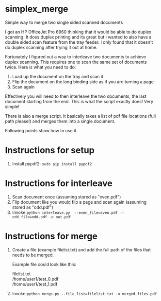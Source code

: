 # simplex_merge
Simple way to merge two single sided scanned documents

I got an HP OfficeJet Pro 6960 thinking that it would be able to do duplex scanning. It does duplex printing and its great but I wanted to also have a double sided scan feature from the tray feeder. I only found that it doesn't do duplex scanning after trying it out at home.

Fortunately I figured out a way to interleave two documents to achieve duplex scanning. This requires one to scan the same set of documents twice. Here is what you need to do:

1) Load up the document on the tray and scan it
2) Flip the document on the long binding side as if you are turning a page
3) Scan again

Effectively you will need to then interleave the two documents, the last document starting from the end. This is what the script exactly does! Very simple!

There is also a merge script. It basically takes a list of pdf file locations (full path please!) and merges them into a single document.

Following points show how to use it.

# Instructions for setup

1. Install pypdf2: ```sudo pip install pypdf2```

# Instructions for interleave

1. Scan document once (assuming stored as "even.pdf")
2. Flip document like you would flip a page and scan again (assuming stored as "odd.pdf")
3. Invoke ```python interleave.py  --even_file=even.pdf --odd_file=odd.pdf -o out.pdf```

# Instructions for merge

1. Create a file (example filelist.txt) and add the full path of the files that needs to be merged.

   Example file could look like this:
   
   filelist.txt <br />
   /home/user1/test_0.pdf <br />
   /home/user1/test_1.pdf <br />

2. Invoke ```python merge.py --file_list=filelist.txt -o merged_files.pdf```
